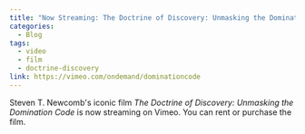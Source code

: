 ```yaml
---
title: "Now Streaming: The Doctrine of Discovery: Unmasking the Domination Code"
categories:
  - Blog
tags:
  - video
  - film
  - doctrine-discovery
link: https://vimeo.com/ondemand/dominationcode
---
```

Steven T. Newcomb's iconic film _The Doctrine of Discovery: Unmasking the Domination Code_ is now streaming on Vimeo. You can rent or purchase the film.
